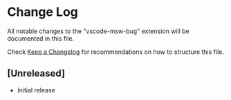 # Change Log

All notable changes to the "vscode-msw-bug" extension will be documented in this file.

Check [Keep a Changelog](http://keepachangelog.com/) for recommendations on how to structure this file.

## [Unreleased]

- Initial release